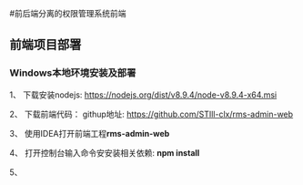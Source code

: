 #前后端分离的权限管理系统前端

## 前端项目部署

### Windows本地环境安装及部署
   1、 下载安装nodejs:
   https://nodejs.org/dist/v8.9.4/node-v8.9.4-x64.msi

   2、 下载前端代码：
   githup地址: https://github.com/STIll-clx/rms-admin-web

   3、 使用IDEA打开前端工程**rms-admin-web**

   4、 打开控制台输入命令安安装相关依赖: **npm install**
   

   5、
